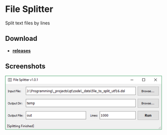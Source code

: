 # File Splitter

Split text files by lines

## Download

- [**releases**](https://github.com/mortalis13/File-Splitter-Qt/releases)

## Screenshots

![Image_1](_img/file-splitter-1.png)<br>

